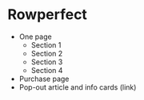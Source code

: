 # Rowperfect

 - One page
    * Section 1
    * Section 2
    * Section 3
    * Section 4
 - Purchase page
 - Pop-out article and info cards (link)
